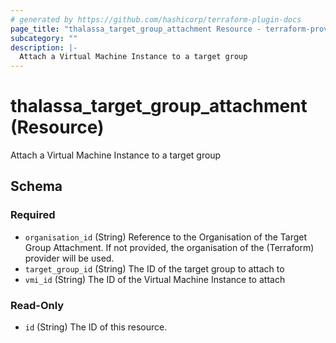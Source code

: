 ```yaml
---
# generated by https://github.com/hashicorp/terraform-plugin-docs
page_title: "thalassa_target_group_attachment Resource - terraform-provider-thalassa"
subcategory: ""
description: |-
  Attach a Virtual Machine Instance to a target group
---
```


# thalassa_target_group_attachment (Resource)

Attach a Virtual Machine Instance to a target group



<!-- schema generated by tfplugindocs -->
## Schema

### Required

- `organisation_id` (String) Reference to the Organisation of the Target Group Attachment. If not provided, the organisation of the (Terraform) provider will be used.
- `target_group_id` (String) The ID of the target group to attach to
- `vmi_id` (String) The ID of the Virtual Machine Instance to attach

### Read-Only

- `id` (String) The ID of this resource.
